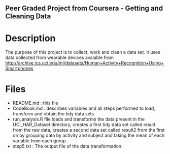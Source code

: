 ## Peer Graded Project from Coursera - Getting and Cleaning Data

# Description 

The purpose of this project is to collect, work and clean a data set.
It uses data collected from wearable devices avalable from http://archive.ics.uci.edu/ml/datasets/Human+Activity+Recognition+Using+Smartphones

# Files

* README.md : this file
* CodeBook.md : describes variables and all steps performed to load, transform and obtain the tidy data sets
* run_analysis.R file loads and transforms the data present in the UCI_HAR_Dataset directory, creates a first tidy data set called result from the raw data, creates a second data set called result2 from the first on by grouping data by activity and subject and taking the mean of each variable from each group.
* step5.txt : The output file of the data transformation.


